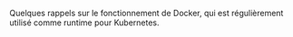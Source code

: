 Quelques rappels sur le fonctionnement de Docker, qui est régulièrement utilisé comme runtime pour Kubernetes.